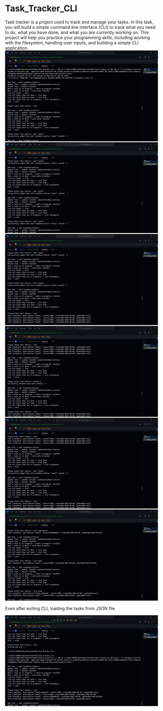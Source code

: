 # Task_Tracker_CLI
 Task tracker is a project used to track and manage your tasks. In this task, you will build a simple command line interface (CLI) to track what you need to do, what you have done, and what you are currently working on. This project will help you practice your programming skills, including working with the filesystem, handling user inputs, and building a simple CLI application.
![alt text](<task_tracker_cli/src/main/resources/Screenshot 2025-04-06 162407.png>) ![alt text](<task_tracker_cli/src/main/resources/Screenshot 2025-04-06 162419.png>) ![alt text](<task_tracker_cli/src/main/resources/Screenshot 2025-04-06 162429.png>) ![alt text](<task_tracker_cli/src/main/resources/Screenshot 2025-04-06 162442.png>) ![alt text](<task_tracker_cli/src/main/resources/Screenshot 2025-04-06 162454.png>) ![alt text](<task_tracker_cli/src/main/resources/Screenshot 2025-04-06 162522.png>) 


Even after exiting CLI, loading the tasks from JSON file

![Even after exiting CLI, loading the tasks from JSON file](<task_tracker_cli/src/main/resources/Screenshot 2025-04-06 162548.png>)